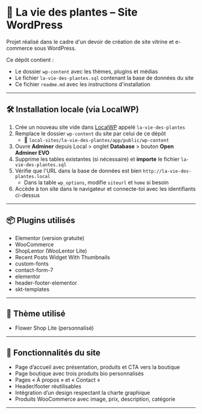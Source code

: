 # 🌿 La vie des plantes – Site WordPress

Projet réalisé dans le cadre d'un devoir de création de site vitrine et e-commerce sous WordPress.

Ce dépôt contient :
- Le dossier `wp-content` avec les thèmes, plugins et médias
- Le fichier `la-vie-des-plantes.sql` contenant la base de données du site
- Ce fichier `readme.md` avec les instructions d'installation

---

## 🛠️ Installation locale (via LocalWP)

1. Crée un nouveau site vide dans [LocalWP](https://localwp.com) appelé `la-vie-des-plantes`
2. Remplace le dossier `wp-content` du site par celui de ce dépôt
   - 📁 `local-sites/la-vie-des-plantes/app/public/wp-content`
3. Ouvre **Adminer** depuis Local > onglet **Database** > bouton **Open Adminer EVO**
4. Supprime les tables existantes (si nécessaire) et **importe** le fichier `la-vie-des-plantes.sql`
5. Vérifie que l'URL dans la base de données est bien `http://la-vie-des-plantes.local`
   - Dans la table `wp_options`, modifie `siteurl` et `home` si besoin
6. Accède à ton site dans le navigateur et connecte-toi avec les identifiants ci-dessus

---

## 📦 Plugins utilisés

- Elementor (version gratuite)
- WooCommerce
- ShopLentor (WooLentor Lite)
- Recent Posts Widget With Thumbnails
- custom-fonts
- contact-form-7
- elementor
- header-footer-elementor
- skt-templates

---

## 🎨 Thème utilisé

- Flower Shop Lite (personnalisé)

---

## 📸 Fonctionnalités du site

- Page d’accueil avec présentation, produits et CTA vers la boutique
- Page boutique avec trois produits bio personnalisés
- Pages « À propos » et « Contact »
- Header/footer réutilisables
- Intégration d’un design respectant la charte graphique
- Produits WooCommerce avec image, prix, description, catégorie

---



